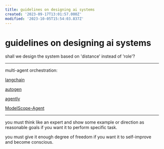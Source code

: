 ```yaml
---
title: guidelines on designing ai systems
created: '2023-09-17T13:01:57.000Z'
modified: '2023-10-05T15:54:03.837Z'
---
```


# guidelines on designing ai systems

shall we design the system based on 'distance' instead of 'role'?

---

multi-agent orchestration: 

[langchain](https://github.com/langchain-ai/langchain)

[autogen](https://github.com/microsoft/autogen)

[agently](https://github.com/Maplemx/Agently)

[ModelScope-Agent](https://github.com/modelscope/modelscope-agent)

---

you must think like an expert and show some example or direction as reasonable goals if you want it to perform specific task.

you must give it enough degree of freedom if you want it to self-improve and become conscious.
